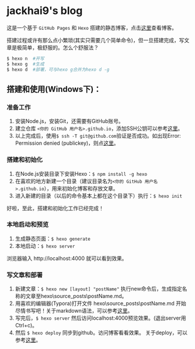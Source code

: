 # jackhai9's blog

这是一个基于 ``GitHub Pages`` 和 ``Hexo`` 搭建的静态博客，点击[这里](https://jackhai9.github.io)查看博客。

搭建过程或许有那么点小繁琐(其实只需要几个简单命令)，但一旦搭建完成，写文章是极简单，极舒服的。怎么个舒服法？

```bash
$ hexo n  #开写
$ hexo g  #生成
$ hexo d  #部署，可与hexo g合并为hexo d -g
```

## 搭建和使用(Windows下)：

### 准备工作
1. 安装Node.js，安装Git，还需要有GitHub账号。
2. 建立仓库 `<你的 GitHub 用户名>.github.io`，添加SSH公钥可以参考[这里](https://docs.github.com/zh/authentication/connecting-to-github-with-ssh)。
3. 以上完成后，使用`$ ssh -T git@github.com`验证是否成功。如出现Error: Permission denied (publickey)，则点[这里](https://docs.github.com/zh/authentication/troubleshooting-ssh/error-permission-denied-publickey)。

### 搭建和初始化
1. 在Node.js安装目录下安装Hexo：`$ npm install -g hexo`
2. 在喜欢的地方新建一个目录（建议目录名为`<你的 GitHub 用户名>.github.io`），用来初始化博客和存放文章。
3. 进入新建的目录（以后的命令基本上都在这个目录下）执行：`$ hexo init`

好啦，至此，搭建和初始化工作已经完成！

### 本地启动和预览
1. 生成静态页面：`$ hexo generate`
2. 本地启动：`$ hexo server`

浏览器输入 http://localhost:4000 就可以看到效果。

### 写文章和部署
1. 新建文章：`$ hexo new [layout] "postName"` 执行new命令后，生成指定名称的文章至hexo\source_posts\postName.md。
2. 用喜欢的编辑器(Typora)打开文件 hexo\source_posts\postName.md 开始尽情书写吧！关于markdown语法，可以参考[这里](https://markdown.com.cn/editor/)。
3. 写完后，`$ hexo server`  然后访问localhost:4000预览效果。(退出server用Ctrl+c)。
4. 然后 `$ hexo deploy` 同步到github。访问博客看看效果。 关于deploy，可以参考[这里](https://hexo.io/zh-cn/docs/commands#deploy)。
